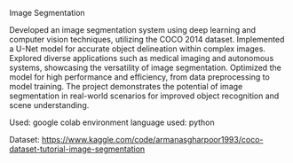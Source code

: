 Image Segmentation

Developed an image segmentation system using deep learning and computer vision techniques, utilizing the COCO 2014 dataset. Implemented a U-Net model for accurate object delineation within complex images. Explored diverse applications such as medical imaging and autonomous systems, showcasing the versatility of image segmentation. Optimized the model for high performance and efficiency, from data preprocessing to model training. The project demonstrates the potential of image segmentation in real-world scenarios for improved object recognition and scene understanding.

Used: google colab environment 
language used: python

Dataset: https://www.kaggle.com/code/armanasgharpoor1993/coco-dataset-tutorial-image-segmentation
